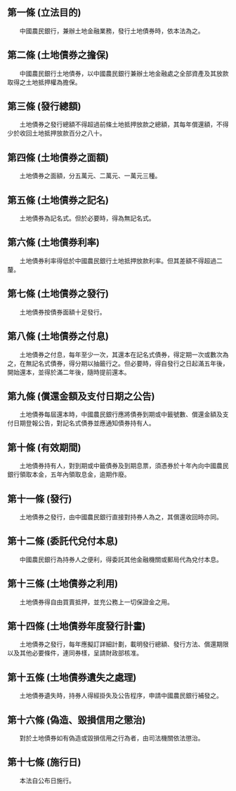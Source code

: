 第一條 (立法目的)
-----------------
　　中國農民銀行，兼辦土地金融業務，發行土地債券時，依本法為之。  


第二條 (土地債券之擔保)
-----------------------
　　中國農民銀行土地債券，以中國農民銀行兼辦土地金融處之全部資產及其放款取得之土地抵押權為擔保。  


第三條 (發行總額)
-----------------
　　土地債券之發行總額不得超過前條土地抵押放款之總額，其每年償還額，不得少於收回土地抵押放款百分之八十。  


第四條 (土地債券之面額)
-----------------------
　　土地債券之面額，分五萬元、二萬元、一萬元三種。  


第五條 (土地債券之記名)
-----------------------
　　土地債券為記名式。但於必要時，得為無記名式。  


第六條 (土地債券利率)
---------------------
　　土地債券利率得低於中國農民銀行土地抵押放款利率。但其差額不得超過二釐。  


第七條 (土地債券之發行)
-----------------------
　　土地債券按債券面額十足發行。  


第八條 (土地債券之付息)
-----------------------
　　土地債券之付息，每年至少一次，其還本在記名式債券，得定期一次或數次為之，在無記名式債券，得分期以抽籤行之。但必要時，得自發行之日起滿五年後，開始還本，並得於滿二年後，隨時提前還本。  


第九條 (償還金額及支付日期之公告)
---------------------------------
　　土地債券每屆還本時，中國農民銀行應將債券到期或中籤號數、償還金額及支付日期登報公告，對記名式債券並應通知債券持有人。  


第十條 (有效期間)
-----------------
　　土地債券持有人，對到期或中籤債券及到期息票，須憑券於十年內向中國農民銀行領取本金，五年內領取息金，逾期作廢。  


第十一條 (發行)
---------------
　　土地債券之發行，由中國農民銀行直接對持券人為之，其償還收回時亦同。  


第十二條 (委託代兌付本息)
-------------------------
　　中國農民銀行為持券人之便利，得委託其他金融機關或郵局代為兌付本息。  


第十三條 (土地債券之利用)
-------------------------
　　土地債券得自由買賣抵押，並充公務上一切保證金之用。  


第十四條 (土地債券年度發行計畫)
-------------------------------
　　土地債券之發行，每年應擬訂詳細計劃，載明發行總額、發行方法、償還期限以及其他必要條件，連同券樣，呈請財政部核准。  


第十五條 (土地債券遺失之處理)
-----------------------------
　　土地債券遺失時，持券人得經掛失及公告程序，申請中國農民銀行補發之。  


第十六條 (偽造、毀損信用之懲治)
-------------------------------
　　對於土地債券如有偽造或毀損信用之行為者，由司法機關依法懲治。  


第十七條 (施行日)
-----------------
　　本法自公布日施行。